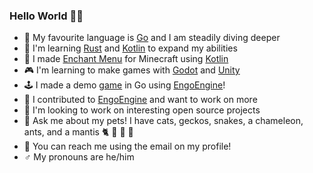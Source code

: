 ### Hello World 🖖🏻

- 💙 My favourite language is [Go](https://go.dev) and I am steadily diving deeper
- 🦀 I'm learning [Rust](https://www.rust-lang.org) and [Kotlin](https://kotlinlang.org) to expand my abilities
- 🧊 I made [Enchant Menu](https://github.com/eth0net/enchant-menu) for Minecraft using [Kotlin](https://kotlinlang.org)
- 🎮 I'm learning to make games with [Godot](https://godotengine.org) and [Unity](https://unity.com)
- 🕹 I made a demo [game](https://github.com/eth0net/magicgame) in Go using [EngoEngine](https://github.com/EngoEngine/engo)!
- 👾 I contributed to [EngoEngine](https://github.com/EngoEngine/engo) and want to work on more
- 👥 I'm looking to work on interesting open source projects
- 💬 Ask me about my pets! I have cats, geckos, snakes, a chameleon, ants, and a mantis 🐈 🦎 🐍 🐜
- 📡 You can reach me using the email on my profile!
- ♂️ My pronouns are he/him

<!--
**eth0net/eth0net** is a ✨ _special_ ✨ repository because its `README.md` (this file) appears on your GitHub profile.

Here are some ideas to get you started:

- 🔭 I’m currently working on ...
- 🌱 I’m currently learning ...
- 👯 I’m looking to collaborate on ...
- 🤔 I’m looking for help with ...
- 💬 Ask me about ...
- 📫 How to reach me: ...
- 😄 Pronouns: ...
- ⚡ Fun fact: ...
-->
